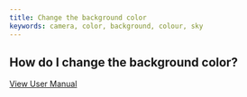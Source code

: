 ```yaml
---
title: Change the background color
keywords: camera, color, background, colour, sky
---
```


## How do I change the background color?

<a class="docs" href="http://developer.playcanvas.com/en/user-manual/packs/components/" target="_blank">View User Manual</a>

